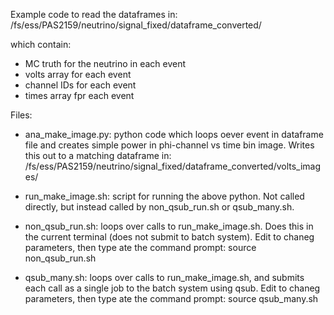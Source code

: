 Example code to read the dataframes in:
   /fs/ess/PAS2159/neutrino/signal_fixed/dataframe_converted/

which contain:
- MC truth for the neutrino in each event
- volts array for each event
- channel IDs for each event
- times array fpr each event

Files:
- ana_make_image.py: python code which loops oever event in dataframe file
    and creates simple power in phi-channel vs time bin image.  Writes this
    out to a matching dataframe in:
   /fs/ess/PAS2159/neutrino/signal_fixed/dataframe_converted/volts_images/

- run_make_image.sh: script for running the above python.  Not
   called directly, but instead called by non_qsub_run.sh or qsub_many.sh.

- non_qsub_run.sh: loops over calls to run_make_image.sh.  Does this
   in the current terminal (does not submit to batch system).
   Edit to chaneg parameters, then type ate the command prompt:
      source non_qsub_run.sh

- qsub_many.sh: loops over calls to run_make_image.sh, and submits
   each call as a single job to the batch system using qsub.
   Edit to chaneg parameters, then type ate the command prompt:
      source qsub_many.sh

